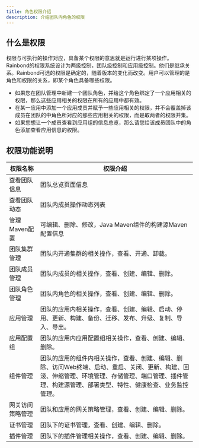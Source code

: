 ```yaml
---
title: 角色权限介绍
description: 介绍团队内角色的权限
---
```


## 什么是权限

权限与可执行的操作对应，具备某个权限的意思就是运行进行某项操作。Rainbond的权限系统设计为两级控制，团队级控制和应用级控制。他们是继承关系。Rainbond可选的权限是确定的，随着版本的变化而改变。用户可以管理的是角色和权限的关系，即某个角色具备哪些权限。

* 如果您在团队管理中新建一个团队角色，并给这个角色绑定了一个应用相关的权限，那么这些应用相关的权限在所有的应用中都有效。
* 在某一应用中添加一个应用成员并赋予一些应用相关的权限，并不会覆盖掉该成员在团队的中角色所对应的那些应用相关的权限，而是取两者的权限并集。
* 如果您想让一个成员查看到应用组的信息总览，那么请您给该成员团队中的角色添加查看应用信息的权限。

## 权限功能说明

| 权限名称         | 权限介绍                                                     |
| ---------------- | ------------------------------------------------------------ |
| 查看团队信息     | 团队总览页面信息                                             |
| 查看团队动态     | 团队内成员操作动态列表                                       |
| 管理Maven配置    | 可编辑、删除、修改，Java Maven组件的构建源Maven配置信息      |
| 团队集群管理     | 团队内开通集群的相关操作，查看、开通、卸载。                 |
| 团队成员管理     | 团队内成员的相关操作，查看、创建、编辑、删除。               |
| 团队角色管理     | 团队内角色的相关操作，查看、创建、编辑、删除。               |
| 应用管理         | 团队的应用内相关操作，查看、创建、编辑、启动、停用、更新、构建、备份、迁移、发布、升级、复制、导入、导出。 |
| 应用配置组       | 团队的应用内应用配置组相关操作，查看、创建、编辑、删除。     |
| 组件管理         | 团队的应用的组件内相关操作，查看、创建、编辑、删除、访问Web终端、启动、重启、关闭、更新、构建、回滚、伸缩管理、环境管理、存储管理、端口管理、插件管理、构建源管理、部署类型、特性、健康检查、业务监控管理。 |
| 网关访问策略管理 | 团队和应用的网关策略管理，查看、创建、编辑、删除。           |
| 证书管理         | 团队下的证书管理，查看、创建、编辑、删除。                   |
| 插件管理         | 团队下的插件管理相关操作，查看、创建、编辑、删除。           |

